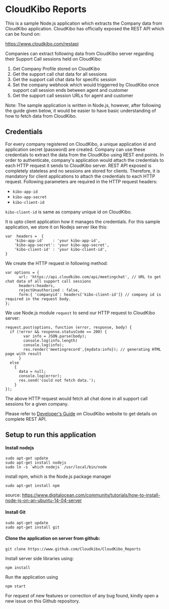 # CloudKibo Reports

This is a sample Node.js application which extracts the Company data from CloudKibo application. CloudKibo has officially exposed the REST API which can be found on:

https://www.cloudkibo.com/restapi

Companies can extract following data from CloudKibo server regarding their Support Call sessions held on CloudKibo:

1. Get Company Profile stored on CloudKibo
2. Get the support call chat data for all sessions
3. Get the support call chat data for specific session
4. Set the company webhook which would triggerred by CloudKibo once support call session ends between agent and customer
5. Get the support call session URLs for agent and customer

Note: The sample application is written in Node.js, however, after following the guide given below, it would be easier to have basic understanding of how to fetch data from CloudKibo.

## Credentials
For every company registered on CloudKibo, a unique application id and application secret (password) are created. Company can use these credentials to extract the data from the CloudKibo using REST end points. In order to authenticate, company's application would attach the credentials to each HTTP request it sends to CloudKibo server. REST API exposed is completely stateless and no sessions are stored for clients. Therefore, it is mandatory for client applications to attach the credentials to each HTTP request. Following parameters are required in the HTTP request headers:

- `kibo-app-id`
- `kibo-app-secret`
- `kibo-client-id`

`kibo-client-id` is same as company unique id on CloudKibo.

It is upto client application how it manages the credentials. For this sample application, we store it on Nodejs server like this:

    var  headers =  {
        'kibo-app-id'    : 'your kibo-app-id',
        'kibo-app-secret': 'your kibo-app-secret',
        'kibo-client-id' : 'your kibo-client-id',
    }
    
We create the HTTP request in following method:

    var options = {
          url: 'https://api.cloudkibo.com/api/meetingchat', // URL to get chat data of all support call sessions
          headers:headers,
          rejectUnauthorized : false,
          form:{ 'companyid': headers['kibo-client-id']} // company id is required in the request body.
    };
    
We use Node.js module `request` to send our HTTP request to CloudKibo server:

    request.post(options, function (error, response, body) {
      if (!error && response.statusCode == 200) {
            var info = JSON.parse(body);
            console.log(info.length)
            console.log(info);  
            res.render('meetingrecord',{mydata:info}); // generating HTML page with result
          }
      else
        {
          data = null;
          console.log(error);
          res.send('could not fetch data.');
        }
    });
    
The above HTTP request would fetch all chat done in all support call sessions for a given company.

Please refer to [Developer's Guide](https://www.cloudkibo.com/restapi) on CloudKibo website to get details on complete REST API.

## Setup to run this application

#### Install nodejs

    sudo apt-get update
    sudo apt-get install nodejs
    sudo ln -s `which nodejs` /usr/local/bin/node

install npm, which is the Node.js package manager

    sudo apt-get install npm

source: https://www.digitalocean.com/community/tutorials/how-to-install-node-js-on-an-ubuntu-14-04-server

#### Install Git

    sudo apt-get update
    sudo apt-get install git

#### Clone the application on server from github:
    git clone https://www.github.com/Cloudkibo/CloudKibo_Reports
    
Install server side libraries using:

    npm install
    
Run the application using
    
    npm start
    
For request of new features or correction of any bug found, kindly open a new issue on this Github repository.
